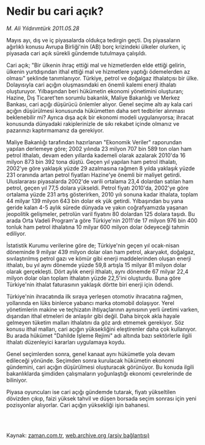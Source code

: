 # Nedir bu  cari açık?

*M. Ali Yıldırımtürk 2011.05.28*

<td class="columnist-detail">
<p>Mayıs ayı, dış ve iç piyasalarda oldukça tedirgin geçti. Dış piyasaların ağırlıklı konusu Avrupa Birliği'nin (AB) borç krizindeki ülkeler olurken, iç piyasada cari açık sürekli gündemde tutulmaya çalışıldı.</p>
<p>
<div id="haberMetinDiv">
<p> Cari açık; "Bir ülkenin ihraç ettiği mal ve hizmetlerden elde ettiği gelirin, ülkenin yurtdışından ithal ettiği mal ve hizmetlere yaptığı ödemelerden az olması" şeklinde tanımlanıyor. Türkiye, petrol ve doğalgaz ithalatçısı bir ülke. Dolayısıyla cari açığın oluşmasındaki en önemli kalemi enerji ithalatı oluşturuyor. Yılbaşından beri hükümetin ekonomi yönetimini oluşturan; Hazine, Dış Ticaret'ten sorumlu bakanlık, Maliye Bakanlığı ve Merkez Bankası, cari açığı düşürücü önlemler alıyor. Genel seçime altı ay kala cari açığın düşürülmesi konusunda hükümetten daha sert tedbirler alınması beklenebilir mi? Ayrıca dışa açık bir ekonomi modeli uygulanıyorsa; ihracat konusunda dünyadaki rakiplerinizle de sıkı rekabet içinde olmanız ve pazarınızı kaptırmamanız da gerekiyor.
<p> Maliye Bakanlığı tarafından hazırlanan "Ekonomik Veriler" raporundan yapılan derlemeye göre; 2002 yılında 23 milyon 707 bin 589 ton olan ham petrol ithalatı, devam eden yıllarda kademeli olarak azalarak 2010'da 16 milyon 873 bin 392 tona düştü. Geçen yıl yapılan ham petrol ithalatı, 2002'ye göre yaklaşık yüzde 29 azalmasına rağmen 8 yılda yaklaşık yüzde 231 oranında artan petrol fiyatları Hazine'ye önemli bir maliyet getirdi. Uluslararası piyasalarda 2002'de varili ortalama 23,4 dolardan satılan ham petrol, geçen yıl 77,5 dolara yükseldi. Petrol fiyatı 2010'da, 2002'ye göre ortalama yüzde 231 artış gösterirken, 2010 yılı sonuna kadar ithalata, toplam 44 milyar 139 milyon 643 bin dolar ek yük getirdi. Yılbaşından bu yana geride kalan 4-5 aylık sürede dünyada ve yakın coğrafyamızda yaşanan jeopolitik gelişmeler, petrolün varil fiyatını 80 dolardan 125 dolara taşıdı. Bu arada Orta Vadeli Program'a göre Türkiye'nin 2011'de 17 milyon 976 bin 400 tonluk ham petrol ithalatına 10 milyar 600 milyon dolar ödeyeceği tahmin ediliyor.
<p> İstatistik Kurumu verilerine göre de; Türkiye'nin geçen yıl ocak-nisan döneminde 9 milyar 439 milyon dolar olan ham petrol, akaryakıt, doğalgaz, sıvılaştırılmış petrol gazı ve kömür gibi enerji maddelerinden oluşan enerji ithalatı, bu yıl aynı dönemde yüzde 59,8 artışla 15 milyar 81 milyon dolar olarak gerçekleşti. Dört aylık enerji ithalatı, aynı dönemde 67 milyar 22,4 milyon dolar olan toplam ithalatın yüzde 22,5'ini oluşturdu. Buna göre Türkiye'nin ithalat faturasının yaklaşık dörtte biri enerji için ödendi.
<p> Türkiye'nin ihracatında ilk sıraya yerleşen otomotiv ihracatına rağmen, yollarında en lüks binlerce yabancı marka otomobil dolaşıyor. Yerel yönetimlerin makine ve teçhizatın ihtiyaçlarının aynısının yerli üretimi varken, dışarıdan ithal etmeleri de anlaşılır gibi değil. Daha birçok akla hayale gelmeyen tüketim malları ithalatını da göz ardı etmemek gerekiyor. Söz konusu ithal malları, cari açığın yüksekliğini eleştirenler daha çok kullanıyor. Bu arada hükümet "Dahilde İşleme Rejimi" adı altında bazı sektörlerle ilgili ithalatı düzenleyici kararları uygulamaya koydu.
<p> Genel seçimlerden sonra, genel kanaat aynı hükümetle yola devam edileceği yönünde. Seçimden sonra kurulacak hükümetin ekonomi gündemini, cari açığın düşürülmesi oluşturacak görünüyor. Bu konuda ilgili bakanlıklarda şimdiden çalışmaların yoğunlaştığı ekonomi çevrelerinde de biliniyor.
<p> Piyasa oyuncuları ise cari açığı gündemde tutarak, fiyatı yükseltilen dövizden çıkıp, faizi yüksek tahvil ve düşen borsada seçim sonrası için yeni pozisyonlar alıyorlar. Cari açığın yüksekliği işin bahanesi. </p></p></p></p></p></p></div>
</p>


<p><br>
		 </br></p></td>

Kaynak: [zaman.com.tr](http://zaman.com.tr/yazar.do?yazino=1139781), [web.archive.org (arşiv bağlantısı)](http://web.archive.org/web/20110629063735/http://www.zaman.com.tr:80/yazar.do?yazino=1139781)
